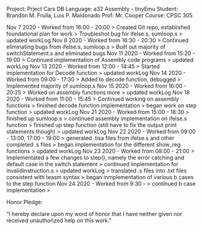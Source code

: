 Project: Prject Cars DB
Language: a32 Assembly - tinyEmu
Student: Brandon M. Frulla, Luis P. Maldonado
Prof: Mr. Cooper
Course: CPSC 305

Nov 7 2020 - Worked from 16:00 - 20:00
    > Created Git repo, established foundational plan for work
    > Troubleshot bug for ifelse.s, sumloop.s
    > updated workLog
Nov 8 2020 - Worked from 16:30 - 20:30
    > Continued eliminating bugs from ifelse.s, sumloop.s
    > Built out majority of switchStatement.s and eliminated bugs
Nov 11 2020 - Worked from 15:20 - 19:00
    > Continued implementation of Assembly code programs
    > updated workLog
Nov 13 2020 - Worked from 12:00 - 14:45
    > Started implementation for Decode function
    > updated workLog
Nov 14 2020 - Worked from 09:00 - 17:30
    > Added to decode function, debugged
    > Implemented majority of sumloop.s 
Nov 15 2020 - Worked from 16:00 - 20:25
    > Worked on assembly functions more
    > updated workLog
Nov 18 2020 - Worked from 11:00 - 15:45
    > Continued working on assembly functions
    > finished decode function implementation
    > began work on step function
    > updated workLog
Nov 21 2020 - Worked from 15:00 - 18:30
    > finished up sumloop.s
    > continued assembly implementation on ifelse.s function
    > finished up step function (still have to fix the output print statements though)
    > updated workLog
Nov 22 2020 - Worked from 09:00 - 13:00, 17:00 - 19:00
    > generated .tisa files from ifelse.s and other completed .s files
    > began implementation for the different show_reg functions 
    > updated workLog
Nov 23 2020 - Worked from 08:00 - 21:00
    > Implementated a few changes to step(), namely the error catching and default case in the switch statement
    > continued implementation for invalidinstruction.s
    > updated workLog
    > translated .s files into .txt files consistent with teasm syntax
    > began inmplementation of various b cases to the step function
Nov 24 2020 - Worked from 9:30 - 
    > continued b case implementation 
    >
    
Honor Pledge:
     
“I hereby declare upon my word of honor that I have neither given nor received 
unauthorized help on this work.”
